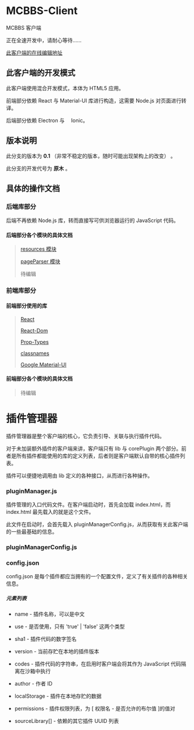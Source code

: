# MCBBS-Client

MCBBS 客户端

正在全速开发中，请耐心等待……

[此客户端的在线编辑地址](https://codesandbox.io/s/github/langyo/MCBBS-Client/tree/master/)

## 此客户端的开发模式

此客户端使用混合开发模式，本体为 HTML5 应用。

前端部分依赖 React 与 Material-UI 库进行构造，这需要 Node.js 对页面进行转译。

后端部分依赖 Electron 与　 Ionic。

## 版本说明

此分支的版本为 **0.1** （非常不稳定的版本，随时可能出现架构上的改变） 。

此分支的开发代号为 **原木** 。

## 具体的操作文档

### 后端库部分

后端不再依赖 Node.js 库，转而直接写可供浏览器运行的 JavaScript 代码。

#### 后端部分各个模块的具体文档

> [resources 模块](https://github.com/langyo/MCBBS-Client/blob/master/corePlugins/resourceManager/resources.md)
>
> [pageParser 模块](https://github.com/langyo/MCBBS-Client/blob/master/corePlugins/pageParser/pageParser.md)
>
> 待编辑

### 前端库部分

#### 前端部分使用的库

> [React](https://github.com/facebook/react)
>
> [React-Dom](https://github.com/facebook/react)
>
> [Prop-Types](https://github.com/facebook/prop-types)
>
> [classnames](https://github.com/JedWatson/classnames)
>
> [Google Material-UI](https://github.com/mui-org/material-ui)

#### 前端部分各个模块的具体文档

> 待编辑

# 插件管理器

插件管理器是整个客户端的核心，它负责引导、关联与执行插件代码。

对于未加装额外插件的客户端来讲，客户端只有 lib 与 corePlugin 两个部分。前者是所有插件都能使用的库的定义列表，后者则是客户端默认自带的核心插件列表。

插件可以便捷地调用由 lib 定义的各种接口，从而进行各种操作。

### pluginManager.js

插件管理的入口代码文件。在客户端启动时，首先会加载 index.html，而 index.html 最先载入的就是这个文件。

此文件在启动时，会首先载入 pluginManagerConfig.js，从而获取有关此客户端的一些最基础的信息。

### pluginManagerConfig.js

### config.json

config.json 是每个插件都应当拥有的一个配置文件，定义了有关插件的各种相关信息。

##### 元素列表

- name - 插件名称，可以是中文

- use - 是否使用，只有 'true' | 'false' 这两个类型

- sha1 - 插件代码的数字签名

- version - 当前存贮在本地的插件版本

- codes - 插件代码的字符串，在启用时客户端会将其作为 JavaScript 代码隔离在沙箱中执行

- author - 作者 ID

- localStorage - 插件在本地存贮的数据

- permissions - 插件权限列表，为 \[ 权限名 - 是否允许的布尔值 ]的值对

- sourceLibrary[\] - 依赖的其它插件 UUID 列表
